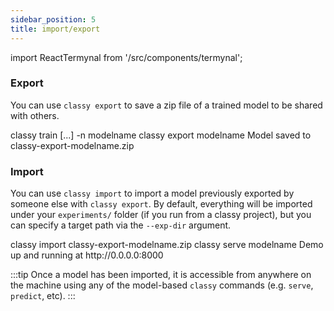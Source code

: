 ```yaml
---
sidebar_position: 5
title: import/export
---
```


import ReactTermynal from '/src/components/termynal';

### Export

You can use `classy export` to save a zip file of a trained model to be shared with others.


<ReactTermynal>
  <span data-ty="input">classy train [...] -n modelname</span>
  <span data-ty="input">classy export modelname</span>
  <span data-ty="progress"></span>
  <span data-ty>Model saved to classy-export-modelname.zip</span>
</ReactTermynal>

### Import

You can use `classy import` to import a model previously exported by someone else with `classy export`. By default,
everything will be imported under your `experiments/` folder (if you run from a classy project),
but you can specify a target path via the `--exp-dir` argument.


<ReactTermynal>
  <span data-ty="input">classy import classy-export-modelname.zip</span>
  <span data-ty="input">classy serve modelname</span>
  <span data-ty data-ty-start-delay="2000">Demo up and running at http://0.0.0.0:8000</span>
</ReactTermynal>

<br />

:::tip
Once a model has been imported, it is accessible from anywhere on the machine using any of the model-based `classy` commands (e.g. `serve`, `predict`, etc).
:::

